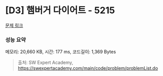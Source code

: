 # [D3] 햄버거 다이어트 - 5215 

[문제 링크](https://swexpertacademy.com/main/code/problem/problemDetail.do?contestProbId=AWT-lPB6dHUDFAVT) 

### 성능 요약

메모리: 20,660 KB, 시간: 177 ms, 코드길이: 1,369 Bytes



> 출처: SW Expert Academy, https://swexpertacademy.com/main/code/problem/problemList.do